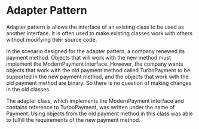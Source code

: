 # Adapter Pattern
Adapter pattern is allows the interface of an existing class to be used as another interface. It is often used to make existing classes work with others without modifying their source code.

In the scenario designed for the adapter pattern, a company renewed its payment method. Objects that will work with the new method must implement the ModernPayment interface. However, the company wants objects that work with the old payment method called TurboPayment to be supported in the new payment method, and the objects that work with the old payment method are binary. So there is no question of making changes in the old classes.

The adapter class, which implements the ModernPayment interface and contains reference to TurboPayment, was written under the name of Payment. Using objects from the old payment method in this class was able to fulfill the requirements of the new payment method.